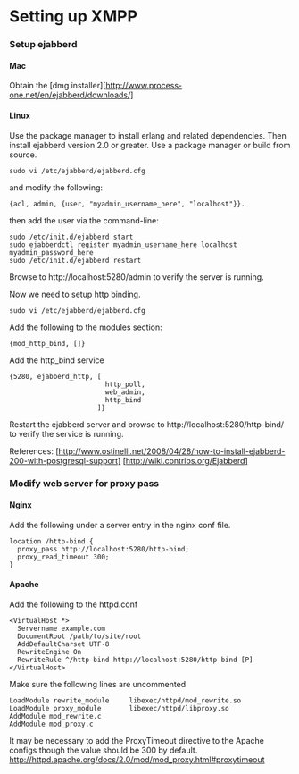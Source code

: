 Setting up XMPP
===============

### Setup ejabberd

#### Mac

Obtain the [dmg installer][http://www.process-one.net/en/ejabberd/downloads/]

#### Linux

Use the package manager to install erlang and related dependencies. Then install ejabberd version 2.0 or greater. Use a package manager or build from source.

    sudo vi /etc/ejabberd/ejabberd.cfg 

and modify the following:
    
    {acl, admin, {user, "myadmin_username_here", "localhost"}}.

then add the user via the command-line:

    sudo /etc/init.d/ejabberd start
    sudo ejabberdctl register myadmin_username_here localhost myadmin_password_here
    sudo /etc/init.d/ejabberd restart

Browse to http://localhost:5280/admin to verify the server is running.

Now we need to setup http binding.

    sudo vi /etc/ejabberd/ejabberd.cfg

Add the following to the modules section:

    {mod_http_bind, []}

Add the http_bind service

    {5280, ejabberd_http, [
                            http_poll,
                            web_admin,
                            http_bind
                          ]}

Restart the ejabberd server and browse to http://localhost:5280/http-bind/ to verify the service is running.

References:
[http://www.ostinelli.net/2008/04/28/how-to-install-ejabberd-200-with-postgresql-support]
[http://wiki.contribs.org/Ejabberd]

### Modify web server for proxy pass

#### Nginx
Add the following under a server entry in the nginx conf file.   

    location /http-bind {
      proxy_pass http://localhost:5280/http-bind;
      proxy_read_timeout 300;
    }

#### Apache
Add the following to the httpd.conf

    <VirtualHost *>
      Servername example.com
      DocumentRoot /path/to/site/root
      AddDefaultCharset UTF-8
      RewriteEngine On
      RewriteRule ^/http-bind http://localhost:5280/http-bind [P]
    </VirtualHost>

Make sure the following lines are uncommented

    LoadModule rewrite_module     libexec/httpd/mod_rewrite.so
    LoadModule proxy_module       libexec/httpd/libproxy.so
    AddModule mod_rewrite.c
    AddModule mod_proxy.c

It may be necessary to add the ProxyTimeout directive to the Apache configs though the value should be 300 by default.
http://httpd.apache.org/docs/2.0/mod/mod_proxy.html#proxytimeout

